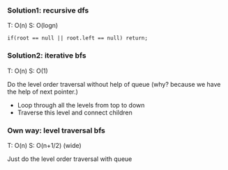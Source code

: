 ### Solution1: recursive dfs 
T: O(n) S: O(logn)
```
if(root == null || root.left == null) return;
```

### Solution2: iterative bfs 
T: O(n) S: O(1)
	
Do the level order traversal without help of queue (why? because we have the help of next pointer.)
- Loop through all the levels from top to down
- Traverse this level and connect children
	
### Own way: level traversal bfs 
T: O(n) S: O(n+1/2) (wide)
	
Just do the level order traversal with queue
